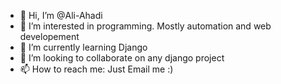 - 👋 Hi, I’m @Ali-Ahadi
- 👀 I’m interested in programming. Mostly automation and web developement
- 🌱 I’m currently learning Django
- 💞️ I’m looking to collaborate on any django project
- 📫 How to reach me: Just Email me :)

<!---
Ali-Ahadi/Ali-Ahadi is a ✨ special ✨ repository because its `README.md` (this file) appears on your GitHub profile.
You can click the Preview link to take a look at your changes.
--->
